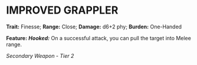 # IMPROVED GRAPPLER

**Trait:** Finesse; **Range:** Close; **Damage:** d6+2 phy; **Burden:** One-Handed

**Feature:** ***Hooked:*** On a successful attack, you can pull the target into Melee range.

*Secondary Weapon - Tier 2*